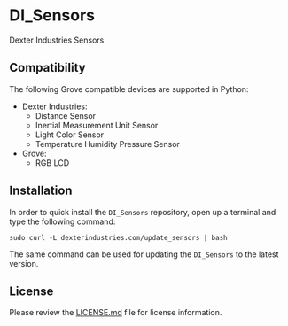 DI_Sensors
============
Dexter Industries Sensors

Compatibility
-------------

The following Grove compatible devices are supported in Python:

* Dexter Industries:
  * Distance Sensor
  * Inertial Measurement Unit Sensor
  * Light Color Sensor
  * Temperature Humidity Pressure Sensor
* Grove:
  * RGB LCD


Installation
------------

In order to quick install the `DI_Sensors` repository, open up a terminal and type the following command:
```
sudo curl -L dexterindustries.com/update_sensors | bash
```
The same command can be used for updating the `DI_Sensors` to the latest version.

License
-------

Please review the [LICENSE.md] file for license information.

[LICENSE.md]: ./LICENSE.md
